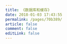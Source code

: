 ```yaml
---
title: 《数据库和缓存》
date: 2018-01-03 17:43:55
permalink: /pages/70b389/
article: false
comment: false
editLink: false
---
```

